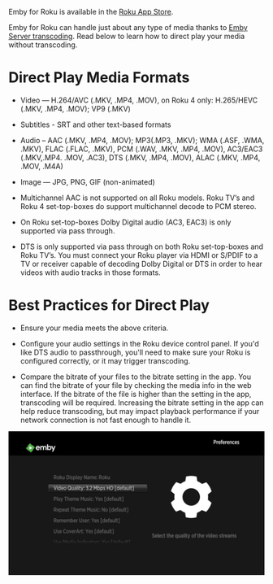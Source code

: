 Emby for Roku is available in the [Roku App Store](https://www.roku.com/channels#!details/44191/emby).

Emby for Roku can handle just about any type of media thanks to [Emby Server transcoding](Transcoding). Read below to learn how to direct play your media without transcoding.

# Direct Play Media Formats

* Video — H.264/AVC (.MKV, .MP4, .MOV), on Roku 4 only: H.265/HEVC (.MKV, .MP4, .MOV); VP9 (.MKV)
* Subtitles - SRT and other text-based formats
* Audio – AAC (.MKV, .MP4, .MOV); MP3(.MP3, .MKV); WMA (.ASF, .WMA, .MKV), FLAC (.FLAC, .MKV), PCM (.WAV, .MKV, .MP4, .MOV), AC3/EAC3 (.MKV,.MP4. .MOV, .AC3), DTS (.MKV, .MP4, .MOV), ALAC (.MKV, .MP4, .MOV, .M4A)
* Image — JPG, PNG, GIF (non-animated)

* Multichannel AAC  is not supported on all Roku models. Roku TV’s and Roku 4 set-top-boxes do support multichannel decode to PCM stereo.

* On Roku set-top-boxes Dolby Digital audio (AC3, EAC3) is only supported via pass through.

* DTS is only supported via pass through on both Roku set-top-boxes and Roku TV’s. You must connect your Roku player via HDMI or S/PDIF to a TV or receiver capable of decoding Dolby Digital or DTS in order to hear videos with audio tracks in those formats.

# Best Practices for Direct Play

* Ensure your media meets the above criteria.
* Configure your audio settings in the Roku device control panel. If you'd like DTS audio to passthrough, you'll need to make sure your Roku is configured correctly, or it may trigger transcoding.

* Compare the bitrate of your files to the bitrate setting in the app. You can find the bitrate of your file by checking the media info in the web interface. If the bitrate of the file is higher than the setting in the app, transcoding will be required. Increasing the bitrate setting in the app can help reduce transcoding, but may impact playback performance if your network connection is not fast enough to handle it.

![](images/apps/roku1.jpg)
